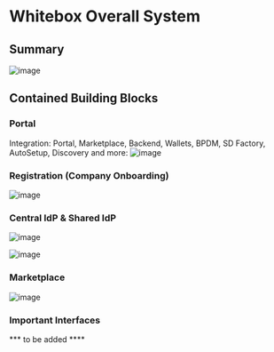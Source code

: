 # Whitebox Overall System


## Summary

![image](https://user-images.githubusercontent.com/94133633/209236685-6c7857c6-9b66-42e0-b796-59a34ae2ab9c.png)

## Contained Building Blocks

### Portal
Integration: Portal, Marketplace, Backend, Wallets, BPDM, SD Factory, AutoSetup, Discovery and more:
![image](https://user-images.githubusercontent.com/94133633/209236749-3b0cafba-5a62-4d5e-b9ec-fe55f5a658df.png)

### Registration (Company Onboarding)
![image](https://user-images.githubusercontent.com/94133633/209236789-8ebd1994-bef4-47c5-b802-6c1425eeae7a.png)

### Central IdP & Shared IdP
![image](https://user-images.githubusercontent.com/94133633/209236841-bfadebcd-d138-42ef-aeea-4cc8a5429bfa.png)

![image](https://user-images.githubusercontent.com/94133633/209236881-be6bba4b-bafe-42ca-a098-8b71c45a5824.png)

### Marketplace
![image](https://user-images.githubusercontent.com/94133633/209236917-f5ab7bc9-f7c8-4732-a5ef-d8ed80caa53d.png)


### Important Interfaces

*** to be added ****

